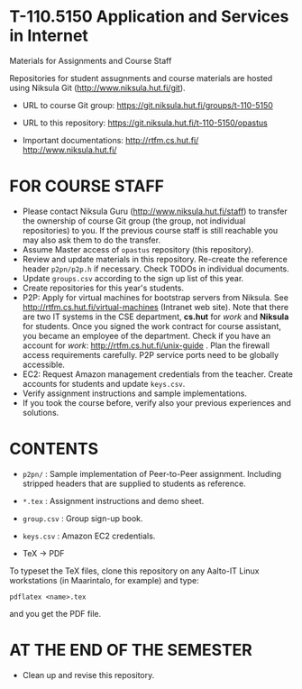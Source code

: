 T-110.5150 Application and Services in Internet
===========================
Materials for Assignments and Course Staff

Repositories for student assugnments and course materials are hosted using Niksula Git (http://www.niksula.hut.fi/git).

- URL to course Git group:
 https://git.niksula.hut.fi/groups/t-110-5150

- URL to this repository:
 https://git.niksula.hut.fi/t-110-5150/opastus

- Important documentations:
 http://rtfm.cs.hut.fi/
 http://www.niksula.hut.fi/


FOR COURSE STAFF
===========================

  - Please contact Niksula Guru (http://www.niksula.hut.fi/staff) to transfer the ownership of course Git group (the group, not individual repositories) to you.
    If the previous course staff is still reachable you may also ask them to do the transfer.
  - Assume Master access of `opastus` repository (this repository).
  - Review and update materials in this repository.
    Re-create the reference header `p2pn/p2p.h` if necessary.
    Check TODOs in individual documents.
  - Update `groups.csv` according to the sign up list of this year.
  - Create repositories for this year's students.
  - P2P: Apply for virtual machines for bootstrap servers from Niksula.
    See http://rtfm.cs.hut.fi/virtual-machines (Intranet web site).
    Note that there are two IT systems in the CSE department, **cs.hut** for *work* and **Niksula** for students.
    Once you signed the work contract for course assistant, you became an employee of the department.
    Check if you have an account for *work*: http://rtfm.cs.hut.fi/unix-guide .
    Plan the firewall access requirements carefully.
    P2P service ports need to be globally accessible.
  - EC2: Request Amazon management credentials from the teacher.
    Create accounts for students and update `keys.csv`.
  - Verify assignment instructions and sample implementations.
  - If you took the course before, verify also your previous experiences and solutions.


CONTENTS
===========================

  - `p2pn/` : Sample implementation of Peer-to-Peer assignment.
          Including stripped headers that are supplied to students as
          reference.
  - `*.tex` : Assignment instructions and demo sheet.
  - `group.csv` : Group sign-up book.
  - `keys.csv` : Amazon EC2 credentials.


  - TeX -> PDF

  To typeset the TeX files, clone this repository on any
  Aalto-IT Linux workstations (in Maarintalo, for example) and type:

   `pdflatex <name>.tex`

  and you get the PDF file.


AT THE END OF THE SEMESTER
===========================

 - Clean up and revise this repository.

